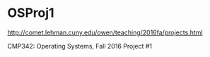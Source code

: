 # OSProj1
http://comet.lehman.cuny.edu/owen/teaching/2016fa/projects.html

CMP342: Operating Systems, Fall 2016
Project #1

